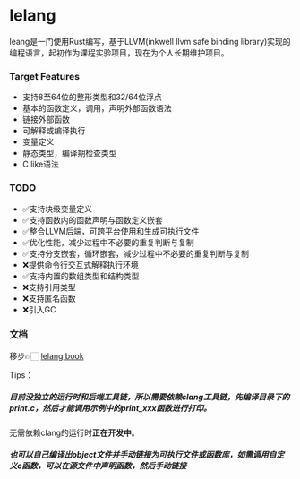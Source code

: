# lelang
leang是一门使用Rust编写，基于LLVM(inkwell llvm safe binding library)实现的编程语言，起初作为课程实验项目，现在为个人长期维护项目。

### Target Features

+ 支持8至64位的整形类型和32/64位浮点
+ 基本的函数定义，调用，声明外部函数语法
+ 链接外部函数
+ 可解释或编译执行
+ 变量定义
+ 静态类型，编译期检查类型
+ C like语法

### TODO

+ ✅支持块级变量定义
+ ✅支持函数内的函数声明与函数定义嵌套
+ ✅整合LLVM后端，可跨平台使用和生成可执行文件
+ ✅优化性能，减少过程中不必要的重复判断与复制
+ ✅支持分支嵌套，循环嵌套，减少过程中不必要的重复判断与复制
+ ❌提供命令行交互式解释执行环境
+ ✅支持内置的数组类型和结构类型
+ ❌支持引用类型
+ ❌支持匿名函数
+ ❌引入GC

### 文档

移步👉🏻 [lelang book](https://aya0wind.github.io/lelang)

Tips：

##### 目前没独立的运行时和后端工具链，所以需要依赖clang工具链，先编译目录下的print.c，然后才能调用示例中的print_xxx函数进行打印。

无需依赖clang的运行时**正在开发中**。

##### 也可以自己编译出object文件并手动链接为可执行文件或函数库，如需调用自定义c函数，可以在源文件中声明函数，然后手动链接